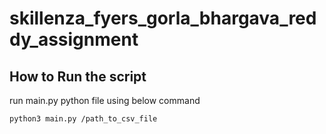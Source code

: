 # skillenza_fyers_gorla_bhargava_reddy_assignment

## How to Run the script


run main.py python file using below command 

```bash
python3 main.py /path_to_csv_file
```
